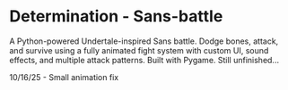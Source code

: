 # Determination - Sans-battle
A Python-powered Undertale-inspired Sans battle. Dodge bones, attack, and survive using a fully animated fight system with custom UI, sound effects, and multiple attack patterns. Built with Pygame. Still unfinished...

10/16/25 - Small animation fix
